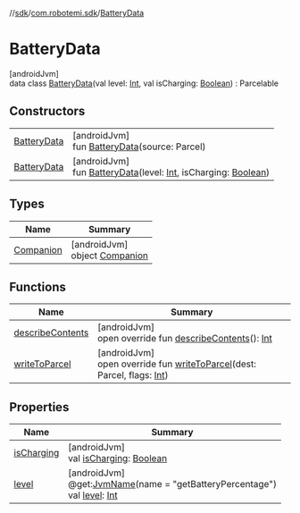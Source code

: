 //[sdk](../../../index.md)/[com.robotemi.sdk](../index.md)/[BatteryData](index.md)

# BatteryData

[androidJvm]\
data class [BatteryData](index.md)(val level: [Int](https://kotlinlang.org/api/latest/jvm/stdlib/kotlin/-int/index.html), val isCharging: [Boolean](https://kotlinlang.org/api/latest/jvm/stdlib/kotlin/-boolean/index.html)) : Parcelable

## Constructors

| | |
|---|---|
| [BatteryData](-battery-data.md) | [androidJvm]<br>fun [BatteryData](-battery-data.md)(source: Parcel) |
| [BatteryData](-battery-data.md) | [androidJvm]<br>fun [BatteryData](-battery-data.md)(level: [Int](https://kotlinlang.org/api/latest/jvm/stdlib/kotlin/-int/index.html), isCharging: [Boolean](https://kotlinlang.org/api/latest/jvm/stdlib/kotlin/-boolean/index.html)) |

## Types

| Name | Summary |
|---|---|
| [Companion](-companion/index.md) | [androidJvm]<br>object [Companion](-companion/index.md) |

## Functions

| Name | Summary |
|---|---|
| [describeContents](describe-contents.md) | [androidJvm]<br>open override fun [describeContents](describe-contents.md)(): [Int](https://kotlinlang.org/api/latest/jvm/stdlib/kotlin/-int/index.html) |
| [writeToParcel](write-to-parcel.md) | [androidJvm]<br>open override fun [writeToParcel](write-to-parcel.md)(dest: Parcel, flags: [Int](https://kotlinlang.org/api/latest/jvm/stdlib/kotlin/-int/index.html)) |

## Properties

| Name | Summary |
|---|---|
| [isCharging](is-charging.md) | [androidJvm]<br>val [isCharging](is-charging.md): [Boolean](https://kotlinlang.org/api/latest/jvm/stdlib/kotlin/-boolean/index.html) |
| [level](level.md) | [androidJvm]<br>@get:[JvmName](https://kotlinlang.org/api/latest/jvm/stdlib/kotlin.jvm/-jvm-name/index.html)(name = &quot;getBatteryPercentage&quot;)<br>val [level](level.md): [Int](https://kotlinlang.org/api/latest/jvm/stdlib/kotlin/-int/index.html) |
